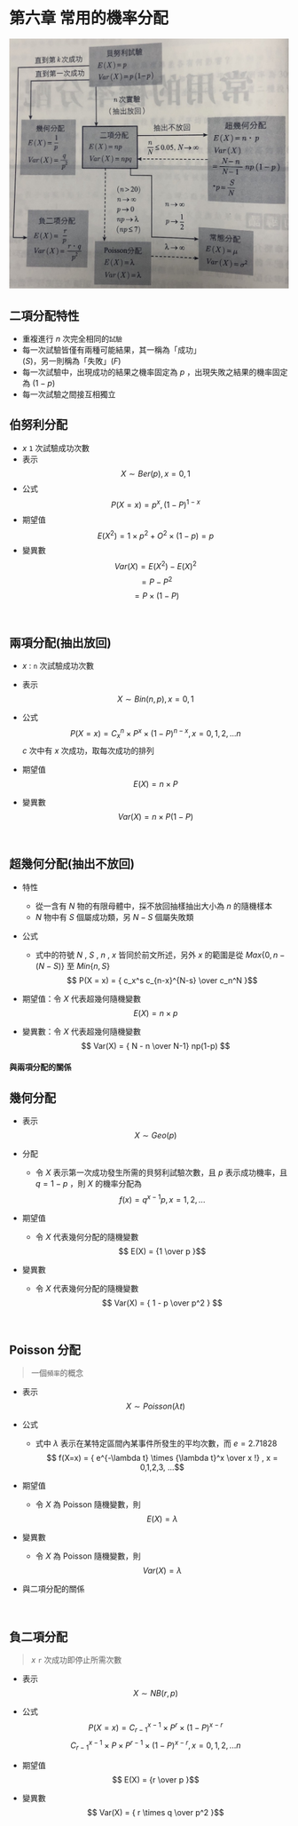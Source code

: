 # 第六章 常用的機率分配

![](https://github.com/GraysonChiang/note/blob/master/src/statistics/images/ch6.jpg?raw=true)

## 二項分配特性
* 重複進行 $n$ 次完全相同的`試驗`
* 每一次試驗皆僅有兩種可能結果，其一稱為「成功」$(S)$，另一則稱為「失敗」$(F)$
* 每一次試驗中，出現成功的結果之機率固定為 $p$ ，出現失敗之結果的機率固定為 $(1-p)$
* 每一次試驗之間接互相獨立

## 伯努利分配
* $x$ `1` 次試驗成功次數
* 表示
$$X \sim Ber(p) , x = 0,1$$
* 公式
$$ P(X=x) = p^x , (1-P)^{1-x} $$
* 期望值
$$ E(X^2) = 1 \times p^2 + O^2 \times (1-p) = p $$
* 變異數
$$ Var(X) = E(X^2) - E(X)^2 $$
$$  = P - P^2 $$
$$  = P \times (1-P) $$

<br>

## 兩項分配(抽出放回)
* $x$ : `n` 次試驗成功次數
* 表示
$$X \sim Bin(n,p) , x = 0,1$$
* 公式
$$ P(X=x) = C_x^n \times P^x \times (1-P)^{n-x} , x=0,1,2,...n $$
$c$ 次中有 $x$ 次成功，取每次成功的排列

* 期望值
$$ E(X) = n \times P $$
* 變異數
$$ Var(X) = n \times P(1-P) $$

<br>

## 超幾何分配(抽出不放回)
* 特性
    * 從一含有 $N$ 物的有限母體中，採不放回抽樣抽出大小為 $n$ 的隨機樣本
    * $N$ 物中有 $S$ 個屬成功類，另 $N-S$ 個屬失敗類
* 公式
    * 式中的符號 $N$ , $S$ , $n$ , $x$ 皆同於前文所述，另外 $x$ 的範圍是從 $Max \lbrace 0,n-(N-S) \rbrace$ 至 $Min \lbrace n,S \rbrace$
$$ P(X = x) =  { c_x^s c_{n-x}^{N-s}   \over  c_n^N }$$

* 期望值：令 $X$ 代表超幾何隨機變數
$$ E(X) = n \times p $$

* 變異數：令 $X$ 代表超幾何隨機變數
$$ Var(X) = { N - n \over N-1} np(1-p) $$

#### 與兩項分配的關係

## 幾何分配
* 表示
$$X \sim Geo(p)$$
* 分配
    * 令 $X$ 表示第一次成功發生所需的貝努利試驗次數，且 $p$ 表示成功機率，且 $q = 1-p$ ，則 $X$ 的機率分配為
    $$ f(x) = q^{x-1} p , x = 1,2,... $$
    
* 期望值
    * 令 $X$ 代表幾何分配的隨機變數
$$ E(X) = {1 \over p }$$

* 變異數
    * 令 $X$ 代表幾何分配的隨機變數
$$ Var(X) = { 1 - p \over p^2 } $$

<br>

## Poisson 分配
> 一個`頻率`的概念

* 表示
$$X \sim Poisson(\lambda t)$$

* 公式
    * 式中 $\lambda$ 表示在某特定區間內某事件所發生的平均次數，而 $e = 2.71828$
    $$ f(X=x) = { e^{-\lambda t}  \times {\lambda t}^x \over x !}  , x = 0,1,2,3, ...$$
* 期望值
    * 令 $X$ 為 Poisson 隨機變數，則
$$ E(X) = \lambda $$
* 變異數
    * 令 $X$ 為 Poisson 隨機變數，則
$$ Var(X) =  \lambda $$
*  與二項分配的關係

<br>

## 負二項分配

> $x$ `r` 次成功即停止所需次數

* 表示
$$X \sim NB(r,p)$$

* 公式
$$ P(X=x) = C_{r-1}^{x-1} \times P^r \times (1 - P)^{x-r} $$
$$  C_{r-1}^{x-1} \times P \times  P^{r-1} \times (1 - P)^{x-r} , x=0,1,2,...n $$

* 期望值
$$ E(X) = {r \over p }$$

* 變異數
$$ Var(X) =  { r \times q \over p^2 }$$